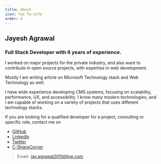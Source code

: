 ```yaml
---
title: About
icon: fas fa-info
order: 4
---
```

## Jayesh Agrawal
### Full Stack Developer with 6 years of experience.
I worked on major projects for the private industry, and also want to contribute in open source projects, with expertise in web development.

Mostly I am writing article on Microsoft Technology stack and Web Technology as well.

I have wide experience developing CMS systems, focusing on scalability, performance, UX, and accessibility. I know many modern technologies, and I am capable of working on a variety of projects that uses different technology stacks.

If you are looking for a qualified developer for a project, consulting or specific role, contact me on

- [GitHub](https://github.com/JayeshAgrawal)
- [LinkedIn](https://www.linkedin.com/in/jayeshagrawal001/)
- [Twitter](https://twitter.com/JayeshAgrawal01)
- [C-SharpCorner](https://www.c-sharpcorner.com/members/jayesh-agrawal3)

> Email- jay.agrawal2011@live.com